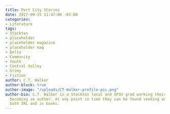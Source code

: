 ```yaml
---
title: Port City Stories
date: 2017-09-15 11:47:00 -07:00
categories:
- Literature
tags:
- Stockton
- placeholder
- placeholder magazine
- placeholder mag
- Delta
- Community
- Youth
- Central Valley
- Grimy
- Fiction
author: C.T. Walker
author-block: true
author-image: "/uploads/CT-Walker-profile-pic.png"
author-bio: C.T. Walker is a Stockton local and SFSU grad working their way towards
  becoming an author. At any point in time they can be found seeking out adventures,
  both IRL and in books.
---
```


